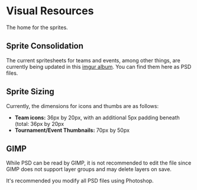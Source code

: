# Visual Resources 

The home for the sprites.

## Sprite Consolidation

The current spritesheets for teams and events, among other things, are currently being updated in this [imgur album][teams]. You can find them here as PSD files.

## Sprite Sizing

Currently, the dimensions for icons and thumbs are as follows:

- **Team icons:** 36px by 20px, with an additional 5px padding beneath (total: 36px by 20px  
- **Tournament/Event Thumbnails:** 70px by 50px

## GIMP

While PSD can be read by GIMP, it is not recommended to edit the file since GIMP does not support layer groups and may delete layers on save.

It's recommended you modify all PSD files using Photoshop.

  [teams]: http://imgur.com/a/vjAmy
